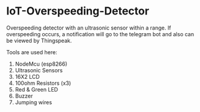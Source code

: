 # IoT-Overspeeding-Detector
Overspeeding detector with an ultrasonic sensor within a range. If overspeeding occurs, a notification will go to the telegram bot and also can be viewed by Thingspeak.

Tools are used here:
1. NodeMcu (esp8266)
2. Ultrasonic Sensors
3. 16X2 LCD
4. 100ohm Resistors (x3)
5. Red & Green LED
6. Buzzer
7. Jumping wires
